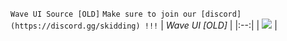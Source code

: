 `Wave UI Source [OLD]`
`Make sure to join our [discord](https://discord.gg/skidding) !!!`
| *Wave UI [OLD]* |
|:--:| 
| ![](https://github.com/user-attachments/assets/380f8415-de2a-4847-b16d-ebfaa0a61caf) | 
